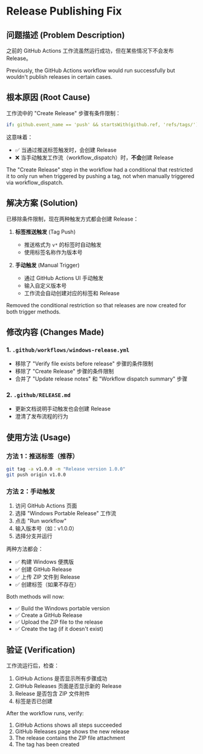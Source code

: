 # Release Publishing Fix

## 问题描述 (Problem Description)

之前的 GitHub Actions 工作流虽然运行成功，但在某些情况下不会发布 Release。

Previously, the GitHub Actions workflow would run successfully but wouldn't publish releases in certain cases.

## 根本原因 (Root Cause)

工作流中的 "Create Release" 步骤有条件限制：
```yaml
if: github.event_name == 'push' && startsWith(github.ref, 'refs/tags/')
```

这意味着：
- ✅ 当通过推送标签触发时，会创建 Release
- ❌ 当手动触发工作流（workflow_dispatch）时，**不会**创建 Release

The "Create Release" step in the workflow had a conditional that restricted it to only run when triggered by pushing a tag, not when manually triggered via workflow_dispatch.

## 解决方案 (Solution)

已移除条件限制，现在两种触发方式都会创建 Release：

1. **标签推送触发** (Tag Push)
   - 推送格式为 `v*` 的标签时自动触发
   - 使用标签名称作为版本号

2. **手动触发** (Manual Trigger)
   - 通过 GitHub Actions UI 手动触发
   - 输入自定义版本号
   - 工作流会自动创建对应的标签和 Release

Removed the conditional restriction so that releases are now created for both trigger methods.

## 修改内容 (Changes Made)

### 1. `.github/workflows/windows-release.yml`
- 移除了 "Verify file exists before release" 步骤的条件限制
- 移除了 "Create Release" 步骤的条件限制  
- 合并了 "Update release notes" 和 "Workflow dispatch summary" 步骤

### 2. `.github/RELEASE.md`
- 更新文档说明手动触发也会创建 Release
- 澄清了发布流程的行为

## 使用方法 (Usage)

### 方法 1：推送标签（推荐）
```bash
git tag -a v1.0.0 -m "Release version 1.0.0"
git push origin v1.0.0
```

### 方法 2：手动触发
1. 访问 GitHub Actions 页面
2. 选择 "Windows Portable Release" 工作流
3. 点击 "Run workflow"
4. 输入版本号（如：v1.0.0）
5. 选择分支并运行

两种方法都会：
- ✅ 构建 Windows 便携版
- ✅ 创建 GitHub Release
- ✅ 上传 ZIP 文件到 Release
- ✅ 创建标签（如果不存在）

Both methods will now:
- ✅ Build the Windows portable version
- ✅ Create a GitHub Release
- ✅ Upload the ZIP file to the release
- ✅ Create the tag (if it doesn't exist)

## 验证 (Verification)

工作流运行后，检查：
1. GitHub Actions 是否显示所有步骤成功
2. GitHub Releases 页面是否显示新的 Release
3. Release 是否包含 ZIP 文件附件
4. 标签是否已创建

After the workflow runs, verify:
1. GitHub Actions shows all steps succeeded
2. GitHub Releases page shows the new release
3. The release contains the ZIP file attachment
4. The tag has been created

